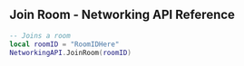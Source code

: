 ## Join Room - Networking API Reference
```lua
-- Joins a room
local roomID = "RoomIDHere"
NetworkingAPI.JoinRoom(roomID)
```
